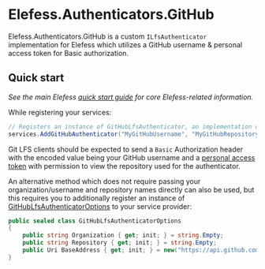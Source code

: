 # Elefess.Authenticators.GitHub
Elefess.Authenticators.GitHub is a custom `ILfsAuthenticator` implementation for Elefess which utilizes a GitHub username & personal access token for Basic authorization.

## Quick start
*See the main Elefess [quick start guide](../Elefess/README.md#quick-start) for core Elefess-related information.*

While registering your services:
```cs
// Registers an instance of GitHubLfsAuthenticator, an implementation of ILfsAuthenticator
services.AddGitHubAuthenticator("MyGitHubUsername", "MyGitHubRepository");
```
Git LFS clients should be expected to send a `Basic` Authorization header with the encoded value being your GitHub username and a [personal access token](https://github.com/settings/tokens/new) with permission to view the repository used for the authenticator.

An alternative method which does not require passing your organization/username and repository names directly can also be used, but this requires you to additionally register an instance of [GitHubLfsAuthenticatorOptions](GitHubLfsAuthenticatorOptions.cs) to your service provider: 
```cs
public sealed class GitHubLfsAuthenticatorOptions
{
    public string Organization { get; init; } = string.Empty;
    public string Repository { get; init; } = string.Empty;
    public Uri BaseAddress { get; init; } = new("https://api.github.com/");
}
```